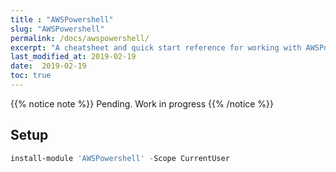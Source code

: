 ```yaml
---
title : "AWSPowershell"
slug: "AWSPowershell"
permalink: /docs/awspowershell/
excerpt: "A cheatsheet and quick start reference for working with AWSPowershell"
last_modified_at: 2019-02-19
date:  2019-02-19
toc: true
---
```


{{% notice note %}}
Pending. Work in progress
{{% /notice %}}

## Setup

```powershell
install-module 'AWSPowershell' -Scope CurrentUser
```